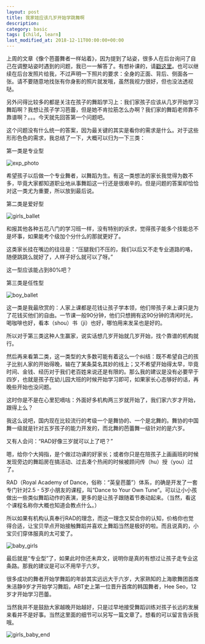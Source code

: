 ```yaml
---
layout: post
title: 我家娃应该几岁开始学跳舞啊
description: 
category: basic
tags: [child, learn]
last_modified_at: 2018-12-11T00:00:00+00:00
---
```


上周的文章《像个芭蕾舞者一样站着》，因为提到了站姿，很多人在后台询问了自己在调整站姿时遇到的问题，我已一一解答了。有想补课的，请[戳这里](/2018/12/04/standing)。也可以继续在后台发照片给我，不过声明一下照片的要求：全身的正面、背后、侧面各一张。请不要随意地找张有你身影的照片就发哦，虽然我视力很好，但也没法透视哒。

另外问得比较多的都是关注在孩子的舞蹈学习上：我们家孩子应该从几岁开始学习舞蹈啊？我想让孩子学习芭蕾，但是她不肯拉筋怎么办啊？我们家的舞蹈老师靠不靠谱啊？。。。今天就先回答第一个问题吧。

这个问题没有什么统一的答案，因为最关键的其实是看你的需求是什么。对于这些形形色色的需求，我总结了一下，大概可以归为一下三类：

第一类是专业型

![exp_photo](/../assets/img/exp_type.JPG)

希望孩子以后做一个专业舞者，以舞蹈为生。有这一类想法的家长我觉得为数不多，毕竟大家都知道职业地从事舞蹈这一行还是很艰辛的。但是问题的答案却恰恰对这一类尤为重要，所以放到最后说。

第二类是爱好型

![girls_ballet](/../assets/img/girls_ballet.JPG)

和报其他各种五花八门的学习班一样，没有特别的诉求，觉得孩子能多个技能总不是坏事，如果能考个级加个分什么的那就更好了。

这类家长挂在嘴边的往往是：“压腿我们不压的，我们以后又不走专业道路的咯，随便跳跳么就好了，人样子好么就可以了呀。”

这一型应该能占到80%吧？

第三类是任性型

![boy_ballet](/../assets/img/boy_ballet.JPG)

这一类是我最欣赏的：人家上课都是花钱让孩子学本领，他们带孩子来上课只是为了花钱买他们的自由。一节课一般90分钟，他们只想拥有这90分钟的清闲时光，喝咖啡也好，看本（shou）书（ji）也好，哪怕用来发呆也是好的。

所以对于第三类这种人生赢家，说实话想几岁开始就几岁开始，找个靠谱的机构就行。

然后再来看第二类，这一类型的大多数可能有着这么一个纠结：既不希望自己的孩子比别人家的开始得晚，输在了某条莫名其妙的线上；又不希望开始得太早，毕竟时间、金钱、经历对于我们老百姓来说还是有限的。那么我的建议是没有必要早于四岁，也就是孩子在幼儿园大班的时候开始学习即可，如果家长心态够好的话，再晚些开始也没问题。

这时你是不是在心里犯嘀咕：外面好多机构两三岁就开始了，我们家六岁才开始，跟得上么？

我这么说吧，国内现在比较流行的考级一个是舞协的、一个是北舞的。舞协的中国舞一级就是针对五岁孩子的能力开发的，而北舞的芭蕾舞一级针对的是六岁。

又有人会问：“RAD好像三岁就可以上了吧？”

嗯，给你个大拇指，是个做过功课的好家长；或者你只是在陪孩子上画画班的时候发现旁边的舞蹈房在搞活动、过去凑个热闹的时候被顾问传（hu）授（you）过了。

RAD（Royal Academy of Dance，俗称：“英皇芭蕾”）体系，的确是开发了一套专门针对2.5 - 5岁小朋友的课程，叫“Dance to Your Own Tune”。可以让小小孩做出一些类似舞蹈动作的表演，更多的是让孩子跟随着节奏动起来。（当然，看这个课程名称你大概也知道会教点什么。）

所以如果有机构认真奉行RAD的理念，而这一理念又契合你的认知，价格你也觉得合适，让宝贝早点开始接触舞蹈并喜欢上舞蹈当然是极好的啦。而且说真的，小宝贝们穿体服真的太可爱了。

![baby_girls](/../assets/img/baby_girls.JPG)

最后就是“专业型”了，如果此时你还未弃文，说明你是真的有想过让孩子走专业这条路。那我的建议是可以不用早于六岁。

很多成功的舞者开始学舞蹈的年龄其实远远大于六岁，大家熟知的上海歌舞团首席朱洁静9岁才开始学习舞蹈，ABT史上第一位晋升首席的韩国舞者，Hee Seo，12岁才开始学习芭蕾。

当然我并不是鼓励大家越晚开始越好，只是过早地接受舞蹈训练对孩子长远的发展来看并不是好事。当然这里面的细节可以另写一篇文章了。想看的可以留言告诉我哦。

![girls_baby_end](/../assets/img/girls_baby_end.JPG)